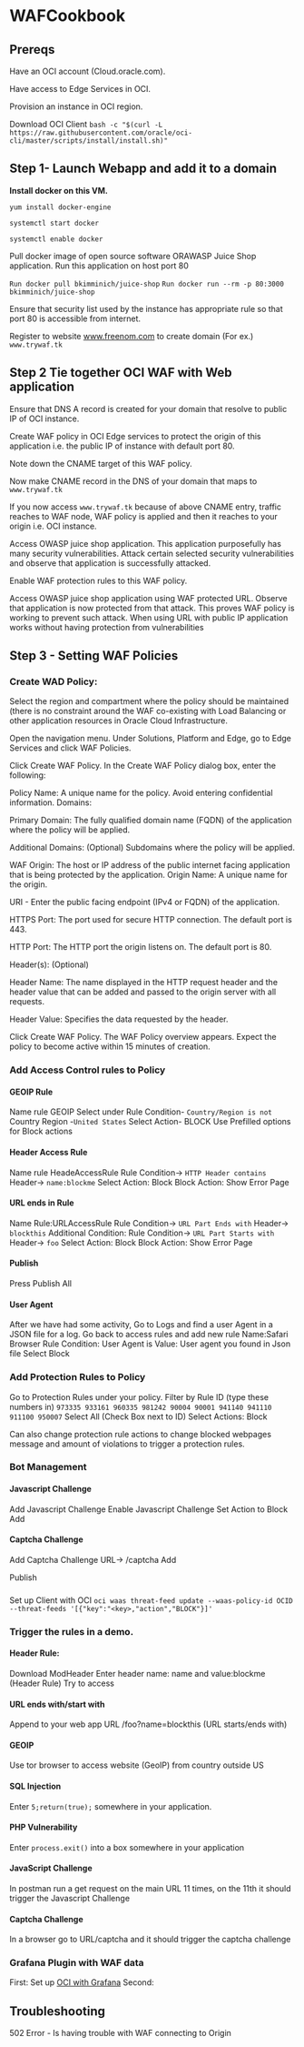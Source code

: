 # WAFCookbook

##  Prereqs
Have an OCI account (Cloud.oracle.com). 

Have access to Edge Services in OCI. 

Provision an instance in OCI region. 

Download OCI Client
`bash -c "$(curl -L https://raw.githubusercontent.com/oracle/oci-cli/master/scripts/install/install.sh)"` 

## Step 1- Launch Webapp and add it to a domain

**Install docker on this VM.**

`yum install docker-engine`

`systemctl start docker`

`systemctl enable docker`

Pull docker image of open source software ORAWASP Juice Shop application. Run this 
application on host port 80

`Run docker pull bkimminich/juice-shop`
`Run docker run --rm -p 80:3000 bkimminich/juice-shop`

Ensure that security list used by the instance has appropriate rule so that port 80 is 
accessible from internet. 

Register to website www.freenom.com to create domain (For ex.) `www.trywaf.tk`
  
## Step 2 Tie together OCI WAF with Web application

Ensure that DNS A record is created for your domain that resolve to public IP of OCI instance.

Create WAF policy in OCI Edge services to protect the origin of this application i.e. the 
public IP of instance with default port 80. 

Note down the CNAME target of this WAF policy. 

Now make CNAME record in the DNS of your domain that maps to `www.trywaf.tk`

If you now access `www.trywaf.tk` because of above CNAME entry, traffic reaches to 
WAF node, WAF policy is applied and then it reaches to your origin i.e. OCI instance.

Access OWASP juice shop application. This application purposefully has many security 
vulnerabilities. Attack certain selected security vulnerabilities and observe that 
application is successfully attacked.

Enable WAF protection rules to this WAF policy.

Access OWASP juice shop application using WAF protected URL. Observe that 
application is now protected from that attack. This proves WAF policy is working to 
prevent such attack. When using URL with public IP application works without having 
protection from vulnerabilities
  
## Step 3 - Setting WAF Policies

### Create WAD Policy:
Select the region and compartment where the policy should be maintained (there is no constraint around the WAF co-existing with Load Balancing or other application resources in Oracle Cloud Infrastructure.

Open the navigation menu. Under Solutions, Platform and Edge, go to Edge Services and click WAF Policies.

Click Create WAF Policy.
In the Create WAF Policy dialog box, enter the following:

Policy Name: A unique name for the policy. Avoid entering confidential information.
Domains:

Primary Domain: The fully qualified domain name (FQDN) of the application where the policy will be applied.

Additional Domains: (Optional) Subdomains where the policy will be applied.

WAF Origin: The host or IP address of the public internet facing application that is being protected by the application. Origin Name: A unique name for the origin.

URI - Enter the public facing endpoint (IPv4 or FQDN) of the application.

HTTPS Port: The port used for secure HTTP connection. The default port is 443.

HTTP Port: The HTTP port the origin listens on. The default port is 80.

Header(s): (Optional)

Header Name: The name displayed in the HTTP request header and the header value that can be added and passed to  the origin server with all requests.

Header Value: Specifies the data requested by the header.


Click Create WAF Policy. The WAF Policy overview appears. Expect the policy to become active within 15 minutes of creation.


### Add Access Control rules to Policy

#### GEOIP Rule
Name rule GEOIP
Select under Rule Condition- `Country/Region is not` Country Region -`United States`
Select Action- BLOCK
Use Prefilled options for Block actions

#### Header Access Rule
Name rule HeadeAccessRule
Rule Condition-> `HTTP Header contains`
Header-> `name:blockme`
Select Action: Block
Block Action: Show Error Page

#### URL ends in Rule
Name Rule:URLAccessRule
Rule Condition-> `URL Part Ends with`
Header-> `blockthis`
Additional Condition:
Rule Condition-> `URL Part Starts with`
Header-> `foo`
Select Action: Block
Block Action: Show Error Page

#### Publish
Press Publish All


#### User Agent
After we have had some activity, Go to Logs and find a user Agent in a JSON file for a log.
Go back to access rules and add new rule
Name:Safari Browser
Rule Condition: User Agent is 
Value: User agent you found in Json file
Select Block


### Add Protection Rules to Policy
Go to Protection Rules under your policy.
Filter by Rule ID (type these numbers in)
`973335
933161
960335
981242
90004
90001
941140
941110
911100
950007`
Select All (Check Box next to ID)
Select Actions: Block

Can also change protection rule actions to change blocked webpages message and amount of violations to trigger a protection rules.

### Bot Management
 #### Javascript Challenge
  Add Javascript Challenge
  Enable Javascript Challenge
  Set Action to Block
  Add
  
  #### Captcha Challenge
  Add Captcha Challenge
  URL-> /captcha
  Add
  
  Publish

###
Set up Client with OCI
`oci waas threat-feed update --waas-policy-id OCID --threat-feeds '[{"key":"<key>,"action","BLOCK"}]'`

### Trigger the rules in a demo.

#### Header Rule:
Download ModHeader
Enter header name: name and value:blockme (Header Rule)
Try to access
#### URL ends with/start with
Append to your web app URL
/foo?name=blockthis (URL starts/ends with)

#### GEOIP
Use tor browser to access website (GeoIP) from country outside US

#### SQL Injection
Enter `5;return(true);` somewhere in your application.

#### PHP Vulnerability
Enter `process.exit()` into a box somewhere in your application

#### JavaScript Challenge
In postman run a get request on the main URL 11 times, on the 11th it should trigger the Javascript Challenge

#### Captcha Challenge
In a browser go to URL/captcha and it should trigger the captcha challenge




### Grafana Plugin with WAF data
First: Set up [OCI with Grafana](https://blogs.oracle.com/cloudnative/data-source-grafana) 
Second: 
##  Troubleshooting
  
502 Error -  Is having trouble with WAF connecting to Origin
